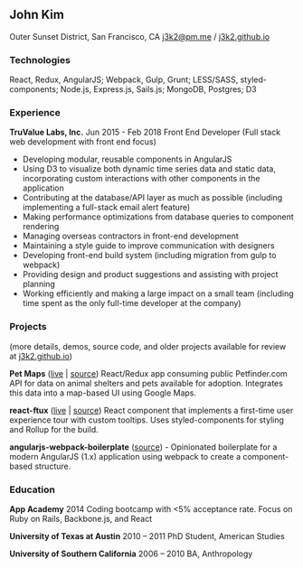## John Kim
Outer Sunset District, San Francisco, CA
[j3k2@pm.me](mailto:j3k2@pm.me) / [j3k2.github.io](https://j3k2.github.io)

### Technologies
React, Redux, AngularJS; Webpack, Gulp, Grunt; LESS/SASS, styled-components; Node.js, Express.js, Sails.js; MongoDB, Postgres; D3

### Experience
**TruValue Labs, Inc.** Jun 2015 - Feb 2018 
Front End Developer (Full stack web development with front end focus)
* Developing modular, reusable components in AngularJS
* Using D3 to visualize both dynamic time series data and static data, incorporating custom interactions with other components in the application
* Contributing at the database/API layer as much as possible (including implementing a full-stack email alert feature)
* Making performance optimizations from database queries to component rendering
* Managing overseas contractors in front-end development
* Maintaining a style guide to improve communication with designers
* Developing front-end build system (including migration from gulp to webpack)
* Providing design and product suggestions and assisting with project planning 
* Working efficiently and making a large impact on a small team (including time spent as the only full-time developer at the company)

### Projects
(more details, demos, source code, and older projects available for review at [j3k2.github.io](https://j3k2.github.io))

**Pet Maps** ([live](https://pet-maps.herokuapp.com) | [source](https://github.com/j3k2/pet-maps))
React/Redux app consuming public Petfinder.com API for data on animal shelters and pets available for adoption. Integrates this data into a map-based UI using Google Maps.

**react-ftux** ([live](j3k2.github.io/react-ftux) | [source](https://github.com/j3k2/react-ftux))
React component that implements a first-time user experience tour with custom tooltips. Uses styled-components for styling and Rollup for the build.

**angularjs-webpack-boilerplate** ([source](https://github.com/j3k2/angularjs-webpack-boilerplate)) - Opinionated boilerplate for a modern AngularJS (1.x) application using webpack to create a component-based structure.

### Education
**App Academy** 2014
Coding bootcamp with <5% acceptance rate. Focus on Ruby on Rails, Backbone.js, and React

**University of Texas at Austin** 2010 – 2011 
PhD Student, American Studies

**University of Southern California**  2006 – 2010
BA, Anthropology